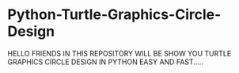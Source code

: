# Python-Turtle-Graphics-Circle-Design
HELLO FRIENDS IN THIS REPOSITORY WILL BE SHOW YOU TURTLE GRAPHICS CIRCLE DESIGN IN PYTHON EASY AND FAST.....
